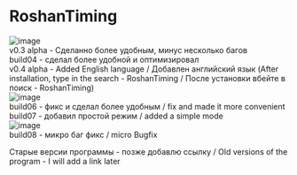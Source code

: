 # RoshanTiming
![image](https://user-images.githubusercontent.com/78825842/125985361-5c063a07-74e1-47da-9fb0-b3cc7e0b6c79.png)   
v0.3 alpha - Сделанно более удобным, минус несколько багов  
build04 - сделал более удобной и оптимизировал    
v0.4 alpha - Added English language / Добавлен английский язык  (After installation, type in the search - RoshanTiming / После установки вбейте в поиск - RoshanTiming)  
![image](https://user-images.githubusercontent.com/78825842/149057516-8798be70-a5f8-45fb-8f65-4bdd91c1406e.png)  
build06 - фикс и сделал более удобным / fix and made it more convenient   
build07 - добавил простой режим / added a simple mode  
![image](https://user-images.githubusercontent.com/78825842/133939179-8c609a67-6a81-483c-80a1-857856e057ca.png)  
build08 - микро баг фикс / micro Bugfix

Старые версии программы - позже добавлю ссылку / Old versions of the program - I will add a link later
